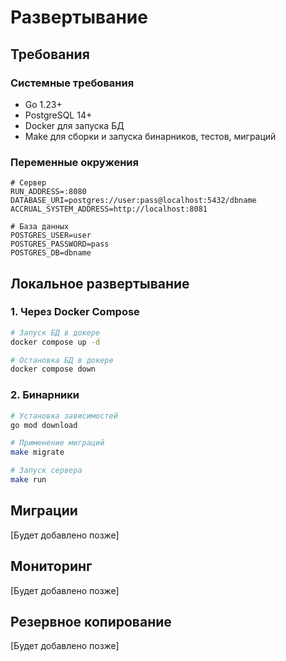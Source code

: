 # Развертывание

## Требования

### Системные требования

- Go 1.23+
- PostgreSQL 14+
- Docker для запуска БД
- Make для сборки и запуска бинарников, тестов, миграций

### Переменные окружения

```env
# Сервер
RUN_ADDRESS=:8080
DATABASE_URI=postgres://user:pass@localhost:5432/dbname
ACCRUAL_SYSTEM_ADDRESS=http://localhost:8081

# База данных
POSTGRES_USER=user
POSTGRES_PASSWORD=pass
POSTGRES_DB=dbname
```

## Локальное развертывание

### 1. Через Docker Compose

```bash
# Запуск БД в докере
docker compose up -d

# Остановка БД в докере
docker compose down
```

### 2. Бинарники

```bash
# Установка зависимостей
go mod download

# Применение миграций
make migrate

# Запуск сервера
make run
```

## Миграции

[Будет добавлено позже]

## Мониторинг

[Будет добавлено позже]

## Резервное копирование

[Будет добавлено позже]
